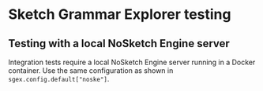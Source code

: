 # Sketch Grammar Explorer testing

## Testing with a local NoSketch Engine server

Integration tests require a local NoSketch Engine server running in a Docker container. Use the same configuration as shown in `sgex.config.default["noske"]`.
